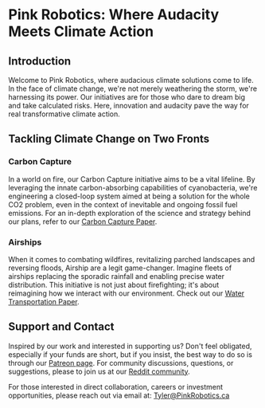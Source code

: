 # Pink Robotics: Where Audacity Meets Climate Action

## Introduction
Welcome to Pink Robotics, where audacious climate solutions come to life. In the face of climate change, we're not merely weathering the storm, we're harnessing its power. Our initiatives are for those who dare to dream big and take calculated risks. Here, innovation and audacity pave the way for real transformative climate action.

## Tackling Climate Change on Two Fronts

### Carbon Capture
In a world on fire, our Carbon Capture initiative aims to be a vital lifeline. By leveraging the innate carbon-absorbing capabilities of cyanobacteria, we're engineering a closed-loop system aimed at being a solution for the whole CO2 problem, even in the context of inevitable and ongoing fossil fuel emissions. For an in-depth exploration of the science and strategy behind our plans, refer to our [Carbon Capture Paper](https://github.com/PinkRobotics/PinkRobotics/blob/main/CarbonCapture.md).


### Airships
When it comes to combating wildfires, revitalizing parched landscapes and reversing floods, Airship are a legit game-changer. Imagine fleets of airships replacing the sporadic rainfall and enabling precise water distribution. This initiative is not just about firefighting; it's about reimagining how we interact with our environment. Check out our [Water Transportation Paper](WaterTransport.md).


## Support and Contact
Inspired by our work and interested in supporting us? Don't feel obligated, especially if your funds are short, but if you insist, the best way to do so is through our [Patreon page](https://www.patreon.com/PinkRobotics). For community discussions, questions, or suggestions, please to join us at our [Reddit community](https://www.reddit.com/r/PinkRobotics/).

For those interested in direct collaboration, careers or investment opportunities, please reach out via email at: Tyler@PinkRobotics.ca
